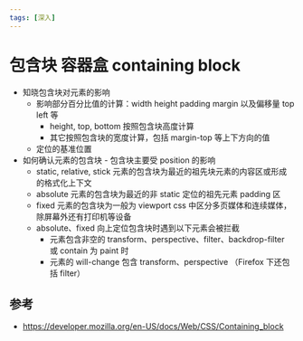 ```yaml
---
tags: [深入]
---
```


# 包含块 容器盒 containing block

-   知晓包含块对元素的影响
    -   影响部分百分比值的计算：width height padding margin 以及偏移量 top left 等
        -   height, top, bottom 按照包含块高度计算
        -   其它按照包含块的宽度计算，包括 margin-top 等上下方向的值
    -   定位的基准位置
-   如何确认元素的包含块 - 包含块主要受 position 的影响
    -   static, relative, stick 元素的包含块为最近的祖先块元素的内容区或形成的格式化上下文
    -   absolute 元素的包含块为最近的非 static 定位的祖先元素 padding 区
    -   fixed 元素的包含块为一般为 viewport css 中区分多页媒体和连续媒体，除屏幕外还有打印机等设备
    -   absolute、fixed 向上定位包含块时遇到以下元素会被拦截
        -   元素包含非空的 transform、perspective、filter、backdrop-filter 或 contain 为 paint 时
        -   元素的 will-change 包含 transform、perspective （Firefox 下还包括 filter）

## 参考

-   https://developer.mozilla.org/en-US/docs/Web/CSS/Containing_block
